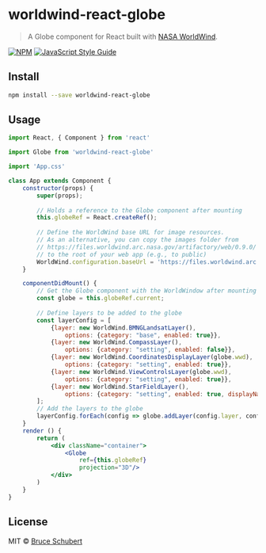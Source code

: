 # worldwind-react-globe

> A Globe component for React built with [NASA WorldWind](https://worldwind.arc.nasa.gov/web/).
>

[![NPM](https://img.shields.io/npm/v/worldwind-react-globe.svg)](https://www.npmjs.com/package/worldwind-react-globe) [![JavaScript Style Guide](https://img.shields.io/badge/code_style-standard-brightgreen.svg)](https://standardjs.com)

## Install

```bash
npm install --save worldwind-react-globe
```

## Usage

```jsx
import React, { Component } from 'react'

import Globe from 'worldwind-react-globe'

import 'App.css'

class App extends Component {
    constructor(props) {
        super(props);
        
        // Holds a reference to the Globe component after mounting
        this.globeRef = React.createRef();
        
        // Define the WorldWind base URL for image resources.
        // As an alternative, you can copy the images folder from 
        // https://files.worldwind.arc.nasa.gov/artifactory/web/0.9.0/
        // to the root of your web app (e.g., to public)
        WorldWind.configuration.baseUrl = 'https://files.worldwind.arc.nasa.gov/artifactory/web/0.9.0/';
    }        

    componentDidMount() {
        // Get the Globe component with the WorldWindow after mounting
        const globe = this.globeRef.current;
        
        // Define layers to be added to the globe
        const layerConfig = [
            {layer: new WorldWind.BMNGLandsatLayer(),
                options: {category: "base", enabled: true}},
            {layer: new WorldWind.CompassLayer(),
                options: {category: "setting", enabled: false}},
            {layer: new WorldWind.CoordinatesDisplayLayer(globe.wwd),
                options: {category: "setting", enabled: true}},
            {layer: new WorldWind.ViewControlsLayer(globe.wwd),
                options: {category: "setting", enabled: true}},
            {layer: new WorldWind.StarFieldLayer(),
                options: {category: "setting", enabled: true, displayName: "Stars"}},
        ];
        // Add the layers to the globe
        layerConfig.forEach(config => globe.addLayer(config.layer, config.options));
    }
    render () {
        return (
            <div className="container">
                <Globe 
                    ref={this.globeRef}
                    projection="3D"/>
            </div>
        )
    }
}
```

## License

MIT © [Bruce Schubert](https://github.com/emxsys)
